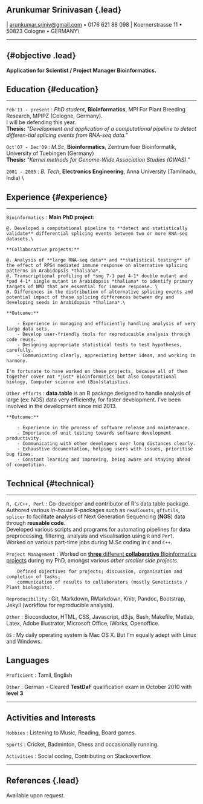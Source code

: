 
## Arunkumar Srinivasan {.lead}

| arunkumar.sriniv@gmail.com • 0176 621 88 098
| Koernerstrasse 11 • 50823 Cologne • GERMANY\

---

##  {#objective .lead}

**Application for Scientist / Project Manager Bioinformatics.**


## Education {#education}

---

`Feb'11 - present`
:   *PhD student*, **Bioinformatics**, MPI For Plant Breeding Research, MPIPZ (Cologne, Germany).\
    I will be defending this year.\
    **Thesis:** *"Development and application of a computational pipeline to detect differen-tial splicing events from RNA-seq data."*

`Oct'07 - Dec'09`
:   *M.Sc*, **Bioinformatics**, Zentrum fuer Bioinformatik, University of Tuebingen (Germany) \
    **Thesis:** *"Kernel methods for Genome-Wide Association Studies (GWAS)."*

`2001 - 2005`
:   *B. Tech*, **Electronics Engineering**, Anna University (Tamilnadu, India) \

## Experience {#experience}

---

`Bioinformatics`
:   **Main PhD project:** 

    @. Developed a computational pipeline to **detect and statistically validate** differential splicing events between two or more RNA-seq datasets.\

    **Collaborative projects:** 

    @. Analysis of **large RNA-seq data** and **statistical testing** of the effect of RPS4 mediated immune response on alternative splicing patterns in Arabidopsis *thaliana*.
    @. Transcriptional profiling of *smg 7-1 pad 4-1* double mutant and *pad 4-1* single mutant in Arabidopsis *thaliana* to identify primary targets of NMD that are essential for immune response. \
    @. Differences in the distribution of alternative splicing events and potential impact of these splicing differences between dry and developing seeds in Arabidopsis *thaliana*.\
    
    **Outcome:** 
    
        - Experience in managing and efficiently handling analysis of very large data sets.
        - Develop user-friendly tools for reproducuible analysis through code reuse.
        - Designing appropriate statistical tests to test hypotheses, carefully.
        - Communicating clearly, appreciating better ideas, and working in harmony.

    I'm fortunate to have worked on these projects, because all of them together cover not *just* Bioinformatics but also Computational biology, Computer science and (Bio)statistics. 
    
`Other efforts`
:   **data.table** is an R package designed to handle analysis of large (ex: NGS) data very efficiently, for faster development. I've been involved in the development since mid 2013.

    **Outcome:** 
    
        - Experience in the process of software release and maintenance.
        - Importance of unit testing towards software development productivity.
        - Communicating with other developers over long distances clearly.
        - Exhaustive documentation, helping users with issues, prioritise bug fixes.
        - Constant learning and improving, being aware and staying ahead of competition.

## Technical {#technical}

---

`R, C/C++, Perl`
:   Co-developer and contributor of R's data.table package. \
    Authored various *in-house* R-packages such as `readCounts`, `gffutils`, `splicer` to facilitate analysis of Next Generation Sequencing (**NGS**) data through **reusable code**. \
    Developed various scripts and programs for automating pipelines for data preprocessing, filtering, analysis and visualisation using `R` and `Perl`.\
    Worked on various part-time jobs during M.Sc coding in `C` and `C++`.

`Project Management`
:   Worked on [**three** different **collaborative** Bioinformatics projects](#experience) during my PhD, amongst various *other smaller side projects*. 
    
        Defined objectives for projects; discussion, organisation and completion of tasks; 
        communication of results to collaborators (mostly Geneticists / Plant biologists).

`Reproducibility`
:   Git, Markdown, RMarkdown, Knitr, Pandoc, Bootstrap, Jekyll (workflow for reproducible analysis).

`Other`
:   Bioconductor, HTML, CSS, Javascript, d3.js, Bash, Makefile, Matlab, Latex, Adobe Illustrator, Microsoft Office, iWorks, Openoffice.


`OS`
:   My daily operating system is Mac OS X. But I'm equally adept with Linux and Windows.

## Languages

`Proficient`
:   Tamil, English

`Other`
:   German - Cleared **TestDaF** qualification exam in October 2010 with **level 3**

---

## Activities and Interests

`Hobbies`
:   Listening to Music, Reading, Board games.

`Sports`
:   Cricket, Badminton, Chess and occasionally running.

`Activities`
:   Social coding, Contributing on Stackoverflow.

----

## References {.lead}

Available upon request.
